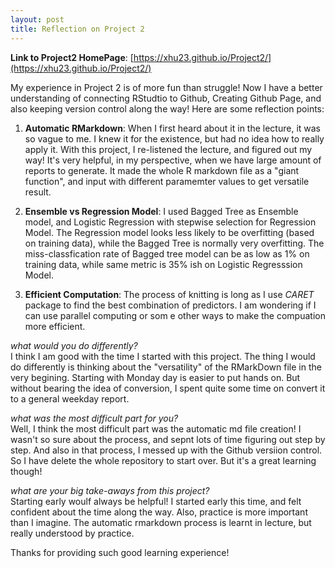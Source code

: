 ```yaml
---
layout: post
title: Reflection on Project 2
---
```

**Link to Project2 HomePage**: [https://xhu23.github.io/Project2/](https://xhu23.github.io/Project2/)  

My experience in Project 2 is of more fun than struggle! Now I have a better understanding of connecting RStudtio to Github, Creating Github Page, and also keeping version control along the way! Here are some reflection points:  

1) **Automatic RMarkdown**: When I first heard about it in the lecture, it was so vague to me. I knew it for the existence, but had no idea how to really apply it. With this project, I re-listened the lecture, and figured out my way! It's very helpful, in my perspective, when we have large amount of reports to generate. It made the whole R markdown file as a "giant function", and input with different paramemter values to get versatile result.  

2) **Ensemble vs Regression Model**: I used Bagged Tree as Ensemble model, and Logistic Regression with stepwise selection for Regression Model. The Regression model looks less likely to be overfitting (based on training data), while the Bagged Tree is normally very overfitting. The miss-classfication rate of Bagged tree model can be as low as 1% on training data, while same metric is 35% ish on Logistic Regresssion Model.  

3) **Efficient Computation**: The process of knitting is long as I use *CARET* package to find the best combination of predictors. I am wondering if I can use parallel computing or som e other ways to make the compuation more efficient.  

*what would you do differently?*  
I think I am good with the time I started with this project. The thing I would do differently is thinking about the "versatility" of the RMarkDown file in the very begining. Starting with Monday day is easier to put hands on. But without bearing the idea of conversion, I spent quite some time on convert it to a general weekday report.  

*what was the most difficult part for you?*  
Well, I think the most difficult part was the automatic md file creation! I wasn't so sure about the process, and sepnt lots of time figuring out step by step. And also in that process, I messed up with the Github versiion control. So I have delete the whole repository to start over. But it's a great learning though!  

*what are your big take-aways from this project?*  
Starting early woulf always be helpful! I started early this time, and felt confident about the time along the way. Also, practice is more important than I imagine. The automatic rmarkdown process is learnt in lecture, but really understood by practice.  

Thanks for providing such good learning experience!

